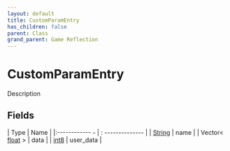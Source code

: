 ```yaml
---
layout: default
title: CustomParamEntry
has_children: false
parent: Class
grand_parent: Game Reflection
---
```

# CustomParamEntry
Description 

## Fields
| Type | Name |
|:------------ - | : -------------- |
| [String](game-reflection/components/string.md) | name |
| Vector< [float](game-reflection/components/float.md) > | data |
| [int8](game-reflection/components/int8.md) | user_data |
